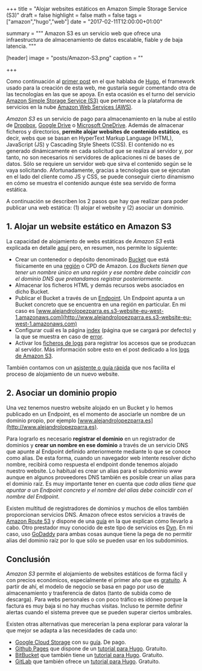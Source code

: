 +++
title = "Alojar websites estáticos en Amazon Simple Storage Service (S3)"
draft = false
highlight = false
math = false
tags = ["amazon","hugo","web"]
date = "2017-02-11T12:00:00+01:00"

summary = """
Amazon S3 es un servicio web que ofrece una infraestructura de almacenamiento de datos escalable, fiable y de baja latencia. 
"""

[header]
  image = "posts/Amazon-S3.png"
  caption = ""

+++

Como continuación al [primer post](/post/hugo/) en el que hablaba de [Hugo](https://gohugo.io), el framework usado para la creación de esta web, me gustaría seguir comentando otra de las tecnologías en las que se apoya. En esta ocasión es el turno del servicio [Amazon Simple Storage Service (S3)](http://docs.aws.amazon.com/AmazonS3/latest/dev/Welcome.html) que pertenece a la plataforma de servicios en la nube [Amazon Web Services (AWS)](https://aws.amazon.com/es/what-is-aws/).

*Amazon S3* es un servicio de pago para almacenamiento en la nube al estilo de [Dropbox](https://www.dropbox.com), [Google Drive](https://drive.google.com) o [Microsoft OneDrive](https://onedrive.live.com/about/es-es/). Además de almacenar ficheros y directorios, **permite alojar websites de contenido estático**, es decir, webs que se basan en HyperText Markup Language (HTML), JavaScript (JS) y Cascading Style Sheets (CSS). El contenido no es generado dinámicamente en cada solicitud que se realiza al servidor y, por tanto, no son necesarios ni servidores de aplicaciones ni de bases de datos. Sólo se requiere un servidor web que sirva el contenido según se le vaya solicitando. Afortunadamente, gracias a tecnologías que se ejecutan en el lado del cliente como JS y CSS, se puede conseguir cierto dinamismo en cómo se muestra el contenido aunque éste sea servido de forma estática.

A continuación se describen los 2 pasos que hay que realizar para poder publicar una web estática: (1) alojar el website y (2) asociar un dominio.

## 1. Alojar un website estático en Amazon S3

La capacidad de alojamiento de webs estáticas de *Amazon S3* está explicada en detalle [aquí](https://docs.aws.amazon.com/AmazonS3/latest/dev/WebsiteHosting.html) pero, en resumen, nos permite lo siguiente:

- Crear un contenedor o depósito denominado [Bucket](http://docs.aws.amazon.com/AmazonS3/latest/dev/UsingBucket.html) que está físicamente en una [región](http://docs.aws.amazon.com/general/latest/gr/rande.html#s3_website_region_endpoints) o CPD de Amazon. *Los Buckets tienen que tener un nombre único en una región y ese nombre debe coincidir con el dominio DNS que pretandamos registrar posteriormente*.
- Almacenar los ficheros HTML y demás recursos webs asociados en dicho Bucket.
- Publicar el Bucket a través de un [Endpoint](http://docs.aws.amazon.com/AmazonS3/latest/dev/WebsiteEndpoints.html). Un Endpoint apunta a un Bucket concreto que se encuentra en una región en particular. En mi caso es [www.alejandrolopezparra.es.s3-website-eu-west-1.amazonaws.com](http://www.alejandrolopezparra.es.s3-website-eu-west-1.amazonaws.com)
- Configurar cuál es la página [index](https://docs.aws.amazon.com/AmazonS3/latest/dev/IndexDocumentSupport.html) (página que se cargará por defecto) y la que se muestra en caso de [error](https://docs.aws.amazon.com/AmazonS3/latest/dev/CustomErrorDocSupport.html).
- Activar los [ficheros de logs](https://docs.aws.amazon.com/AmazonS3/latest/dev/ServerLogs.html) para registrar los accesos que se produzcan al servidor. Más información sobre esto en el post dedicado a los [logs de Amazon S3](/post/amazon_s3_logs/).

También contamos con un [asistente o guía rápida](https://console.aws.amazon.com/quickstart-website/new) que nos facilita el proceso de alojamiento de un nuevo website.

## 2. Asociar un dominio propio

Una vez tenemos nuestro website alojado en un Bucket y lo hemos publicado en un Endpoint, es el momento de asociarle un nombre de un dominio propio, por ejemplo [www.alejandrolopezparra.es](http://www.alejandrolopezparra.es).

Para lograrlo es necesario **registrar el dominio** en un registrador de dominios y **crear un nombre en ese dominio** a través de un servicio DNS que apunte al Endpoint definido anteriormente mediante lo que se conoce como alias. De esta forma, cuando un navegador web intente resolver dicho nombre, recibirá como respuesta el endpoint donde tenemos alojado nuestro website. Lo habitual es crear un alias para el subdominio *www* aunque en algunos proveedores DNS también es posible crear un alias para el dominio raíz. Es muy importante tener en cuenta que *cada alias tiene que apuntar a un Endpoint concreto y el nombre del alias debe coincidir con el nombre del Endpoint*.

Existen multitud de registradores de dominios y muchos de ellos también proporcionan servicios DNS. Amazon ofrece estos servicios a través de [Amazon Route 53](https://aws.amazon.com/es/route53/) y dispone de una [guía](https://docs.aws.amazon.com/AmazonS3/latest/dev/website-hosting-custom-domain-walkthrough.html#root-domain-walkthrough-switch-to-route53-as-dnsprovider) en la que explican cómo llevarlo a cabo. Otro prestador muy conocido de este tipo de servicios es [Dyn](http://dyn.com). En mi caso, uso [GoDaddy](https://es.godaddy.com) para ambas cosas aunque tiene la pega de no permitir alias del dominio raíz por lo que sólo se pueden usar en los subdominios.

## Conclusión
*Amazon S3* permite el alojamiento de websites estáticos de forma fácil y con precios económicos, especialmente el primer año que es [gratuito](https://aws.amazon.com/es/free/). A partir de ahí, el modelo de negocio se basa en pago por uso de almacenamiento y trasferencia de datos (tanto de subida como de descarga). Para webs personales o con poco tráfico es idóneo porque la factura es muy baja si no hay muchas visitas. Incluso te permite definir alertas cuando el sistema prevee que se pueden superar ciertos umbrales.

Existen otras alternativas que merecerían la pena explorar para valorar la que mejor se adapta a las necesidades de cada uno:

- [Google Cloud Storage](https://cloud.google.com/storage/) con su [guía](https://cloud.google.com/storage/docs/hosting-static-website). De pago.
- [Github Pages](https://pages.github.com) que dispone de un [tutorial para Hugo](https://gohugo.io/tutorials/github-pages-blog/). Gratuito.
- [BitBucket](https://bitbucket.org/) que también tiene un [tutorial para Hugo](https://gohugo.io/tutorials/hosting-on-bitbucket/). Gratuito.
- [GitLab](https://about.gitlab.com/) que también ofrece un [tutorial para Hugo](https://gohugo.io/tutorials/hosting-on-gitlab/). Gratuito.
